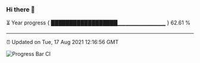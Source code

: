### Hi there 👋

⏳ Year progress { ██████████████████▁▁▁▁▁▁▁▁▁▁▁▁ } 62.61 %

---

⏰ Updated on Tue, 17 Aug 2021 12:16:56 GMT

![Progress Bar CI](https://github.com/liununu/liununu/workflows/Progress%20Bar%20CI/badge.svg)
